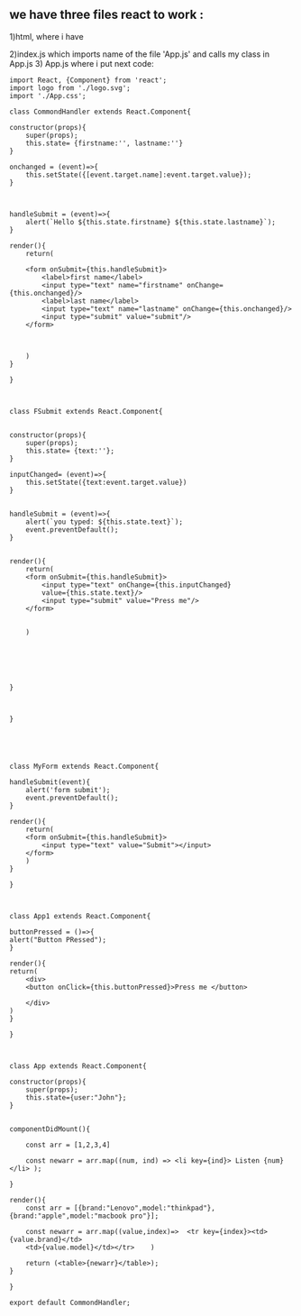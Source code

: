 ## we have three files react to work : 
1)html, where i have <div id="root">
2)index.js which imports name of the file 'App.js' and calls my class in App.js  <App/>
3) App.js where i put next code:

    import React, {Component} from 'react';
    import logo from './logo.svg';
    import './App.css';

    class CommondHandler extends React.Component{

    constructor(props){
        super(props);
        this.state= {firstname:'', lastname:''}
    }

    onchanged = (event)=>{
        this.setState({[event.target.name]:event.target.value});
    }



    handleSubmit = (event)=>{
        alert(`Hello ${this.state.firstname} ${this.state.lastname}`);
    }

    render(){
        return(

        <form onSubmit={this.handleSubmit}>
            <label>first name</label>
            <input type="text" name="firstname" onChange={this.onchanged}/>
            <label>last name</label>
            <input type="text" name="lastname" onChange={this.onchanged}/>
            <input type="submit" value="submit"/>
        </form>



        )
    }

    }



    class FSubmit extends React.Component{


    constructor(props){
        super(props);
        this.state= {text:''};
    }

    inputChanged= (event)=>{
        this.setState({text:event.target.value})
    }


    handleSubmit = (event)=>{
        alert(`you typed: ${this.state.text}`);
        event.preventDefault();
    }


    render(){
        return(
        <form onSubmit={this.handleSubmit}>
            <input type="text" onChange={this.inputChanged}
            value={this.state.text}/>
            <input type="submit" value="Press me"/>  
        </form>


        )






    }



    }





    class MyForm extends React.Component{

    handleSubmit(event){
        alert('form submit');
        event.preventDefault();
    }

    render(){
        return(
        <form onSubmit={this.handleSubmit}>
            <input type="text" value="Submit"></input>
        </form>
        )
    }

    }



    class App1 extends React.Component{

    buttonPressed = ()=>{
    alert("Button PRessed");
    }

    render(){
    return(
        <div>
        <button onClick={this.buttonPressed}>Press me </button>

        </div>
    )
    }

    }



    class App extends React.Component{

    constructor(props){
        super(props);
        this.state={user:"John"};
    }


    componentDidMount(){

        const arr = [1,2,3,4]

        const newarr = arr.map((num, ind) => <li key={ind}> Listen {num} </li> );

    }

    render(){
        const arr = [{brand:"Lenovo",model:"thinkpad"}, {brand:"apple",model:"macbook pro"}];

        const newarr = arr.map((value,index)=>  <tr key={index}><td>{value.brand}</td>
        <td>{value.model}</td></tr>    )

        return (<table>{newarr}</table>);
    }

    }

    export default CommondHandler;

